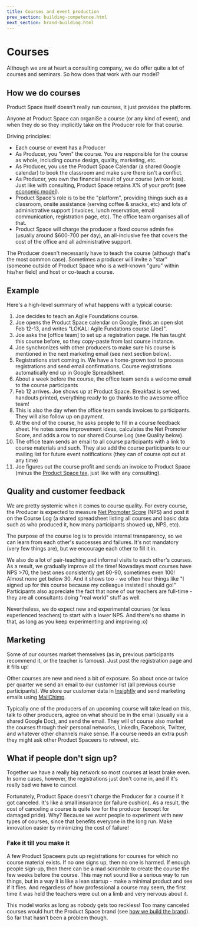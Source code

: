 ```yaml
---
title: Courses and event production
prev_section: building-competence.html
next_section: brand-building.html
---
```


Courses
================

Although we are at heart a consulting company, we do offer quite a lot of courses and seminars. So how does that work with our model?

How we do courses
-----------------

Product Space itself doesn't really run courses, it just provides the platform.

Anyone at Product Space can organiSe a course (or any kind of event), and when they do so they implicitly take on the Producer role for that course.

Driving principles:

-   Each course or event has a Producer
-   As Producer, you "own" the course. You are responsible for the course as whole, including course design, quality, marketing, etc.
-   As Producer, you use the Product Space Calendar (a shared Google calendar) to book the classroom and make sure there isn't a conflict.
-   As Producer, you own the financial result of your course (win or loss). Just like with consulting, Product Space retains X% of your profit (see [economic model](economic-model.html)).
-   Product Space's role is to be the "platform", providing things such as a classroom, onsite assistance (serving coffee & snacks, etc) and lots of administrative support (invoices, lunch reservation, email communication, registration page, etc). The office team organises all of that.
-   Product Space will charge the producer a fixed course admin fee (usually around $600-700 per day), an all-inclusive fee that covers the cost of the office and all administrative support.

The Producer doesn't necessarily have to teach the course (although that's the most common case). Sometimes a producer will invite a "star" (someone outside of Product Space who is a well-known "guru" within his/her field) and host or co-teach a course.

Example
-------

Here's a high-level summary of what happens with a typical course:

1.  Joe decides to teach an Agile Foundations course.
2.  Joe opens the Product Space calendar on Google, finds an open slot Feb 12-13, and writes "LOKAL: Agile Fundations course (Joe)". 
3.  Joe asks the [office team] to set up a registration page. He has taught this course before, so they copy-paste from last course instance.
4.  Joe synchronizes with other producers to make sure his course is mentioned in the next marketing email (see next section below).
5.  Registrations start coming in. We have a home-grown tool to process registrations and send email confirmations. Course registrations automatically end up in Google Spreadsheet.
6.  About a week before the course, the office team sends a welcome email to the course participants
7.  Feb 12 arrives. Joe shows up at Product Space. Breakfast is served, handouts printed, everything ready to go thanks to the awesome office team!
8.  This is also the day when the office team sends invoices to participants. They will also follow up on payment.
9.  At the end of the course, he asks people to fill in a course feedback sheet. He notes some improvement ideas, calculates the Net Promoter Score, and adds a row to our shared Course Log (see Quality below).
10. The office team sends an email to all course participants with a link to course materials and such. They also add the course participants to our mailing list for future event notifications (they can of course opt out at any time)
11. Joe figures out the course profit and sends an invoice to Product Space (minus the [Product Space tax](economic-model.html), just like with any consulting).

Quality and customer feedback
-----------------------------

We are pretty systemic when it comes to course quality. For every course, the Producer is expected to measure [Net Promoter Score](http://en.wikipedia.org/wiki/Net_Promoter) (NPS) and post it on the Course Log (a shared spreadsheet listing all courses and basic data such as who produced it, how many participants showed up, NPS, etc).

The purpose of the course log is to provide internal transparency, so we can learn from each other's successes and failures. It's not mandatory (very few things are), but we encourage each other to fill it in.

We also do a lot of pair-teaching and informal visits to each other's courses. As a result, we gradually improve all the time! Nowadays most courses have NPS &gt;70, the best ones consistently get 80-90, sometimes even 100! Almost none get below 30. And it shows too - we often hear things like "I signed up for this course because my colleague insisted I should go!" Participants also appreciate the fact that none of our teachers are full-time - they are all consultants doing "real world" stuff as well.

Nevertheless, we do expect new and experimental courses (or less experienced teachers) to start with a lower NPS. And there's no shame in that, as long as you keep experimenting and improving :o)

Marketing
---------

Some of our courses market themselves (as in, previous participants recommend it, or the teacher is famous). Just post the registration page and it fills up!

Other courses are new and need a bit of exposure. So about once or twice per quarter we send an email to our customer list (all previous course participants). We store our customer data in [Insightly](https://www.insightly.com) and send marketing emails using [MailChimp](http://mailchimp.com).

Typically one of the producers of an upcoming course will take lead on this, talk to other producers, agree on what should be in the email (usually via a shared Google Doc), and send the email. They will of course also market the courses through their personal networks, LinkedIn, Facebook, Twitter, and whatever other channels make sense. If a course needs an extra push they might ask other Product Spaceers to retweet, etc.

What if people don't sign up?
-----------------------------

Together we have a really big network so most courses at least brake even. In some cases, however, the registrations just don't come in, and if it's really bad we have to cancel.

Fortunately, Product Space doesn't charge the Producer for a course if it got canceled. It's like a small insurance (or failure cushion). As a result, the cost of canceling a course is quite low for the producer (except for damaged pride). Why? Because we *want* people to experiment with new types of courses, since that benefits everyone in the long run. Make innovation easier by minimizing the cost of failure!

### Fake it till you make it

A few Product Spaceers puts up registrations for courses for which no course material exists. If no one signs up, then no one is harmed. If enough people sign-up, then there can be a mad scramble to create the course the few weeks before the course. This may not sound like a serious way to run things, but in a way it is like a lean startup - make a minimal product and see if it flies. And regardless of how professional a course may seem, the first time it was held the teachers were out on a limb and very nervous about it.

This model works as long as nobody gets too reckless! Too many canceled courses would hurt the Product Space brand (see [how we build the brand](brand-building)). So far that hasn't been a problem though.
